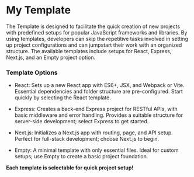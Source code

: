# My Template

The Template  is designed to facilitate the quick creation of new projects with predefined setups for popular JavaScript frameworks and libraries. By using templates, developers can skip the repetitive tasks involved in setting up project configurations and can jumpstart their work with an organized structure. The available templates include setups for React, Express, Next.js, and an Empty project option.

<!-- ![get started](../../static/img/template.png) -->


### Template Options
* React: Sets up a new React app with ES6+, JSX, and Webpack or Vite. Essential dependencies and folder structure are pre-configured. Start quickly by selecting the React template.

* Express: Creates a back-end Express project for RESTful APIs, with basic middleware and error handling. Provides a suitable structure for server-side development; select Express to get started.

* Next.js: Initializes a Next.js app with routing, page, and API setup. Perfect for full-stack development; choose Next.js to begin.

* Empty: A minimal template with only essential files. Ideal for custom setups; use Empty to create a basic project foundation.

**Each template is selectable for quick project setup!**
